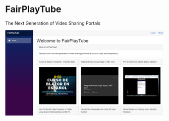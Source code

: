 # FairPlayTube
The Next Generation of Video Sharing Portals

![](Images/FairPlayTubeInitialLayout.png?raw=true)
